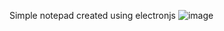 Simple notepad created using electronjs
![image](https://github.com/user-attachments/assets/62a5a9d3-9bf4-4329-b2f8-feebc890a4f3)
